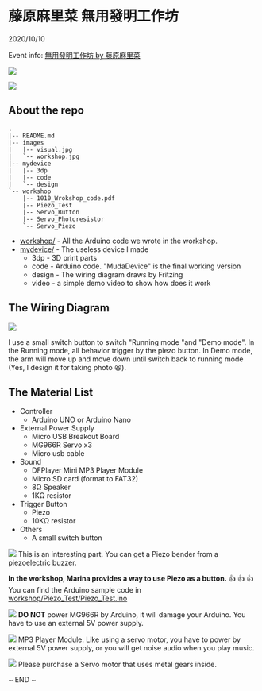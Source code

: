 # 藤原麻里菜 無用發明工作坊

2020/10/10

Event info: [無用發明工作坊 by 藤原麻里菜](https://www.accupass.com/event/2009081833421076057545)

![](images/visual.jpg)

![](images/workshop.jpg)

## About the repo

	.
	|-- README.md
	|-- images
	|   |-- visual.jpg
	|   `-- workshop.jpg
	|-- mydevice
	|   |-- 3dp
	|   |-- code
	|   `-- design
	`-- workshop
	    |-- 1010_Wrokshop_code.pdf
	    |-- Piezo_Test
	    |-- Servo_Button
	    |-- Servo_Photoresistor
	    `-- Servo_Piezo


* [workshop/](workshop) - All the Arduino code we wrote in the workshop.
* [mydevice/](mydevice) - The useless device I made
	* 3dp - 3D print parts
	* code - Arduino code. "MudaDevice" is the final working version
	* design - The wiring diagram draws by Fritzing
	* video - a simple demo video to show how does it work


## The Wiring Diagram

![](mydevice/design/MudaDevice_wiring_diagram.png)

I use a small switch button to switch "Running mode "and "Demo mode". In the Running mode, all behavior trigger by the piezo button. In Demo mode, the arm will move up and move down until switch back to running mode (Yes, I design it for taking photo :satisfied:).

## The Material List

* Controller
	* Arduino UNO or Arduino Nano
* External Power Supply
	* Micro USB Breakout Board
	* MG966R Servo x3
	* Micro usb cable
* Sound
	* DFPlayer Mini MP3 Player Module
	* Micro SD card (format to FAT32)
	* 8Ω Speaker
	* 1KΩ resistor
* Trigger Button
	* Piezo
	* 10KΩ resistor
* Others
	* A small switch button


![](images/piezo.png)
This is an interesting part. You can get a Piezo bender from a piezoelectric buzzer. 


**In the workshop, Marina provides a way to use Piezo as a button.** :+1: :+1: :+1: You can find the Arduino sample code in [workshop/Piezo_Test/Piezo_Test.ino](workshop/Piezo_Test/Piezo_Test.ino)


![](images/usb-breakout-board.jpg)
**DO NOT** power MG966R by Arduino, it will damage your Arduino. You have to use an external 5V power supply.


![](images/dfplayer.jpg)
MP3 Player Module. Like using a servo motor,  you have to power by external 5V power supply, or you will get noise audio when you play music.


![](images/mg996r.png)
Please purchase a Servo motor that uses metal gears inside.

~ END ~